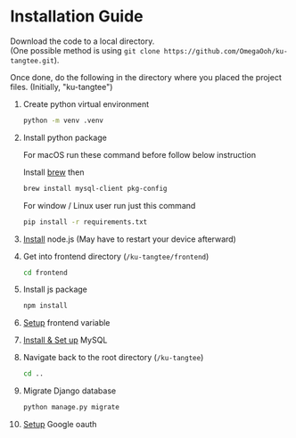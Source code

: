 # Installation Guide

Download the code to a local directory.    
(One possible method is using ```git clone https://github.com/OmegaOoh/ku-tangtee.git```).  
       
Once done, do the following in the directory where you placed the project files. (Initially, "ku-tangtee")
1. Create python virtual environment

   ```bash
   python -m venv .venv
   ```

2. Install python package

   For macOS run these command before follow below instruction

   Install [brew](https://brew.sh) then

   ```bash
   brew install mysql-client pkg-config
   ```

   For window / Linux user run just this command

   ```bash
   pip install -r requirements.txt
   ```

3. [Install](https://nodejs.org/en/download/package-manager) node.js (May have to restart your device afterward)

4. Get into frontend directory (`/ku-tangtee/frontend`)

   ```bash
   cd frontend
   ```

5. Install js package

   ``` bash
   npm install
   ```

6. [Setup](./frontend/README.md#setup-variable) frontend variable

7. [Install & Set up](./database_guide.md) MySQL

8. Navigate back to the root directory (`/ku-tangtee`)
   ```bash
   cd ..
   ```
9. Migrate Django database

   ```bash
   python manage.py migrate
   ```

10. [Setup](./google_credentials_guide.md) Google oauth